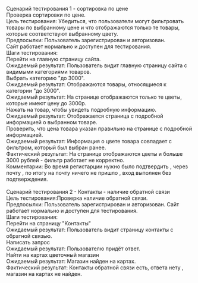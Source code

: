 Сценарий тестирования 1 - сортировка по цене<br>
Проверка сортировки по цене.<br>
Цель тестирования: Убедиться, что пользователи могут фильтровать товары по выбранному цене и что отображаются только те товары, которые соответствуют выбранному цвету.<br>
Предпосылки: Пользователь зарегистрирован и авторизован.<br>
Сайт работает нормально и доступен для тестирования.<br>
Шаги тестирования:<br>
Перейти на главную страницу сайта.<br>
Ожидаемый результат: Пользователь видит главную страницу сайта с видимыми категориями товаров.<br>
Выбрать категорию "до 3000".<br>
Ожидаемый результат: Отображаются товары, относящиеся к категории "до 3000".<br>
Ожидаемый результат: На странице отображаются только те цветы, которые имеют цену до 3000р.<br>
Нажать на товар, чтобы увидеть подробную информацию.<br>
Ожидаемый результат: Отображается страница с подробной информацией о выбранном товаре.<br>
Проверить, что цена товара указан правильно на странице с подробной информацией.<br>
Ожидаемый результат: Информация о цвете товара совпадает с фильтром, который был выбран ранее.<br>
Фактический результат: На странице отображаются цветы и больше 3000 рублей - фильтр работает не корректно.<br>
Комментарии: Во время регистарции нужно было подтвердить , через почту , по итогу на почту ничего не пришло , вход выполнен без подтверждения.<br>
<br>
Сценарий тестирования 2 - Контакты - наличие обратной связи<br>
Цель тестирования:Проверка наличие обратной связи.<br>
Предпосылки: Пользователь зарегистрирован и авторизован. Сайт работает нормально и доступен для тестирования.<br>
Шаги тестирования:<br>
Перейти на страницу "Контакты"<br>
Ожидаемый результат: Пользователь видит страницу контакты с обратной связью.<br>
Написать запрос<br>
Ожидаемый результат: Пользователю придёт ответ.<br>
Найти на картах цветочный магазин<br>
Ожидаемый результат: Магазин найден на картах.<br>
Фактический результат: Контакты обратной связи есть, ответа нету , магазин на картах не найден.<br>


